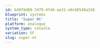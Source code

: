 ```yaml
---
id: b49f9d89-7d79-4fdd-aa31-e0c68548a338
blueprint: systems
title: 'Super Nt'
platform: analogue
system_type: console
variation: SF
slug: super-nt
---
```

